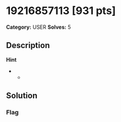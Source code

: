 # 19216857113 [931 pts]

**Category:** USER
**Solves:** 5

## Description
>

**Hint**
* -

## Solution

### Flag

